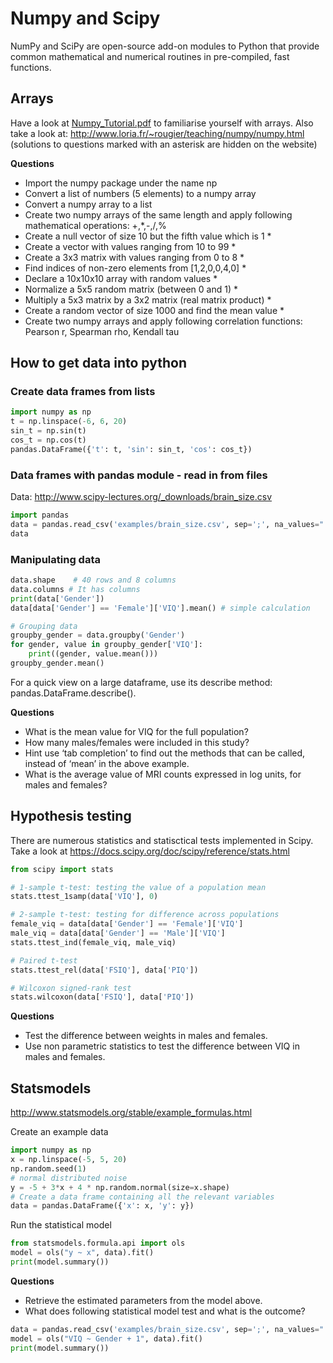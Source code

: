 # Numpy and Scipy

NumPy and SciPy are open-source add-on modules to Python that provide common mathematical and numerical routines in pre-compiled, fast functions. 

## Arrays

Have a look at [Numpy_Tutorial.pdf](../Numpy_Tutorial.pdf) to familiarise yourself with arrays. Also take a look at: http://www.loria.fr/~rougier/teaching/numpy/numpy.html (solutions to questions marked with an asterisk are hidden on the website)

**Questions**

- Import the numpy package under the name np
- Convert a list of numbers (5 elements) to a numpy array
- Convert a numpy array to a list
- Create two numpy arrays of the same length and apply following mathematical operations: +,*,-,/,%
- Create a null vector of size 10 but the fifth value which is 1 *
- Create a vector with values ranging from 10 to 99 *
- Create a 3x3 matrix with values ranging from 0 to 8 *
- Find indices of non-zero elements from [1,2,0,0,4,0] *
- Declare a 10x10x10 array with random values *
- Normalize a 5x5 random matrix (between 0 and 1) *
- Multiply a 5x3 matrix by a 3x2 matrix (real matrix product) *
- Create a random vector of size 1000 and find the mean value *
- Create two numpy arrays and apply following correlation functions: Pearson r, Spearman rho, Kendall tau

## How to get data into python

### Create data frames from lists

```python
import numpy as np
t = np.linspace(-6, 6, 20)
sin_t = np.sin(t)
cos_t = np.cos(t)
pandas.DataFrame({'t': t, 'sin': sin_t, 'cos': cos_t})
```
### Data frames with pandas module - read in from files

Data: http://www.scipy-lectures.org/_downloads/brain_size.csv

```python
import pandas
data = pandas.read_csv('examples/brain_size.csv', sep=';', na_values=".")
data  
```

### Manipulating data

```python
data.shape    # 40 rows and 8 columns
data.columns # It has columns
print(data['Gender'])
data[data['Gender'] == 'Female']['VIQ'].mean() # simple calculation

# Grouping data
groupby_gender = data.groupby('Gender')
for gender, value in groupby_gender['VIQ']:
    print((gender, value.mean()))
groupby_gender.mean()
```

For a quick view on a large dataframe, use its describe method: pandas.DataFrame.describe().

**Questions**

- What is the mean value for VIQ for the full population?
- How many males/females were included in this study?
- Hint use ‘tab completion’ to find out the methods that can be called, instead of ‘mean’ in the above example.
- What is the average value of MRI counts expressed in log units, for males and females?

## Hypothesis testing

There are numerous statistics and statisctical tests implemented in Scipy. Take a look at https://docs.scipy.org/doc/scipy/reference/stats.html

```python
from scipy import stats

# 1-sample t-test: testing the value of a population mean
stats.ttest_1samp(data['VIQ'], 0) 

# 2-sample t-test: testing for difference across populations
female_viq = data[data['Gender'] == 'Female']['VIQ']
male_viq = data[data['Gender'] == 'Male']['VIQ']
stats.ttest_ind(female_viq, male_viq)

# Paired t-test
stats.ttest_rel(data['FSIQ'], data['PIQ'])

# Wilcoxon signed-rank test
stats.wilcoxon(data['FSIQ'], data['PIQ']) 
```

**Questions**

- Test the difference between weights in males and females.
- Use non parametric statistics to test the difference between VIQ in males and females.

## Statsmodels

http://www.statsmodels.org/stable/example_formulas.html

Create an example data
```python
import numpy as np
x = np.linspace(-5, 5, 20)
np.random.seed(1)
# normal distributed noise
y = -5 + 3*x + 4 * np.random.normal(size=x.shape)
# Create a data frame containing all the relevant variables
data = pandas.DataFrame({'x': x, 'y': y})

```

Run the statistical model

```python
from statsmodels.formula.api import ols
model = ols("y ~ x", data).fit()
print(model.summary()) 
```

**Questions**

- Retrieve the estimated parameters from the model above.
- What does following statistical model test and what is the outcome?
```python
data = pandas.read_csv('examples/brain_size.csv', sep=';', na_values=".")
model = ols("VIQ ~ Gender + 1", data).fit()
print(model.summary())
```

